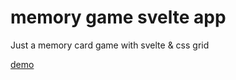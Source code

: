 # memory game svelte app

Just a memory card game with svelte & css grid

[demo](https://manonacid.hu/memory-game)